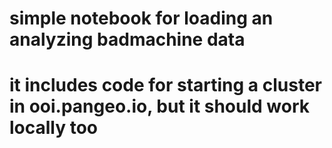 # simple notebook for loading an analyzing badmachine data
# it includes code for starting a cluster in ooi.pangeo.io, but it should work locally too
